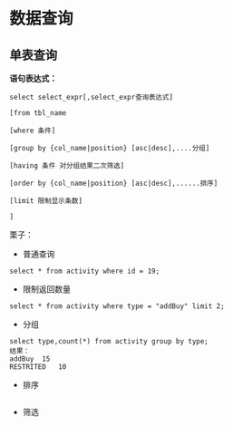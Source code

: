 # 数据查询

## 单表查询

**语句表达式：**

```
select select_expr[,select_expr查询表达式]

[from tbl_name

[where 条件]

[group by {col_name|position} [asc|desc],....分组]

[having 条件 对分组结果二次筛选]

[order by {col_name|position} [asc|desc],......排序]

[limit 限制显示条数]

]
```

栗子：

+ 普通查询

```
select * from activity where id = 19;
```

+ 限制返回数量

```
select * from activity where type = "addBuy" limit 2;
```

+ 分组

```
select type,count(*) from activity group by type;
结果：
addBuy	15
RESTRITED	10
```

+ 排序

```

```



+ 筛选

```

```




